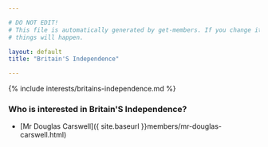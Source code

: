 ```yaml
---

# DO NOT EDIT!
# This file is automatically generated by get-members. If you change it, bad
# things will happen.

layout: default
title: "Britain'S Independence"

---
```


{% include interests/britains-independence.md %}

### Who is interested in Britain'S Independence?


* [Mr Douglas Carswell]({ site.baseurl }}members/mr-douglas-carswell.html)
